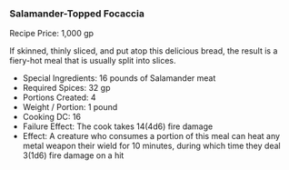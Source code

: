 ### Salamander-Topped Focaccia

Recipe Price: 1,000 gp

If skinned, thinly sliced, and put atop this delicious bread, the result is a fiery-hot meal that is usually split into slices.

- ﻿﻿Special Ingredients: 16 pounds of Salamander meat
- ﻿﻿Required Spices: 32 gp
- ﻿﻿Portions Created: 4
- ﻿﻿Weight / Portion: 1 pound
- ﻿﻿Cooking DC: 16
- ﻿﻿Failure Effect: The cook takes 14(4d6) fire damage
- ﻿﻿Effect: A creature who consumes a portion of this meal can heat any metal weapon their wield for 10 minutes, during which time they deal 3(1d6) fire damage on a hit
